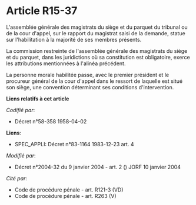 # Article R15-37

L'assemblée générale des magistrats du siège et du parquet du tribunal ou de la cour d'appel, sur le rapport du magistrat
saisi de la demande, statue sur l'habilitation à la majorité de ses membres présents.

La commission restreinte de l'assemblée générale des magistrats du siège et du parquet, dans les juridictions où sa
constitution est obligatoire, exerce les attributions mentionnées à l'alinéa précédent.

La personne morale habilitée passe, avec le premier président et le procureur général de la cour d'appel dans le ressort de
laquelle est situé son siège, une convention déterminant ses conditions d'intervention.

**Liens relatifs à cet article**

_Codifié par_:

  - Décret n°58-358 1958-04-02

**Liens**:

  - SPEC_APPLI: Décret n°83-1164 1983-12-23 art. 4

_Modifié par_:

  - Décret n°2004-32 du 9 janvier 2004 - art. 2 () JORF 10 janvier 2004

_Cité par_:

  - Code de procédure pénale - art. R121-3 (VD)
  - Code de procédure pénale - art. R263 (V)
